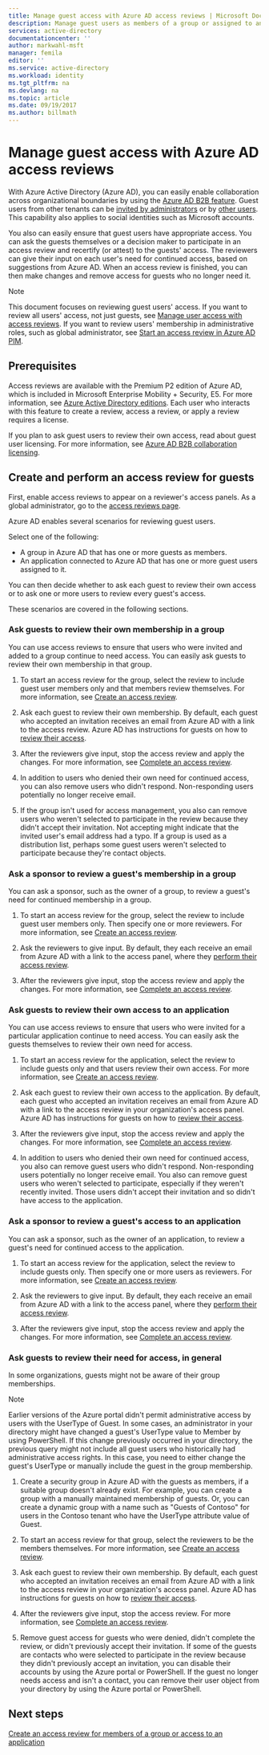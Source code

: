 ```yaml
---
title: Manage guest access with Azure AD access reviews | Microsoft Docs
description: Manage guest users as members of a group or assigned to an application with Azure Active Directory access reviews
services: active-directory
documentationcenter: ''
author: markwahl-msft
manager: femila
editor: ''
ms.service: active-directory
ms.workload: identity
ms.tgt_pltfrm: na
ms.devlang: na
ms.topic: article
ms.date: 09/19/2017
ms.author: billmath
---
```


# Manage guest access with Azure AD access reviews


With Azure Active Directory (Azure AD), you can easily enable collaboration across organizational boundaries by using the [Azure AD B2B feature](active-directory-b2b-what-is-azure-ad-b2b.md). Guest users from other tenants can be [invited by administrators](active-directory-b2b-admin-add-users.md) or by [other users](active-directory-b2b-how-it-works.md). This capability also applies to social identities such as Microsoft accounts.

You also can easily ensure that guest users have appropriate access. You can ask the guests themselves or a decision maker to participate in an access review and recertify (or attest) to the guests' access. The reviewers can give their input on each user's need for continued access, based on suggestions from Azure AD. When an access review is finished, you can then make changes and remove access for guests who no longer need it.

> [!NOTE]
> This document focuses on reviewing guest users' access. If you want to review all users' access, not just guests, see [Manage user access with access reviews](active-directory-azure-ad-controls-manage-user-access-with-access-reviews.md). If you want to review users' membership in administrative roles, such as global administrator, see [Start an access review in Azure AD PIM](active-directory-privileged-identity-management-how-to-start-security-review.md). 
>
>

## Prerequisites 

Access reviews are available with the Premium P2 edition of Azure AD, which is included in Microsoft Enterprise Mobility + Security, E5. For more information, see [Azure Active Directory editions](active-directory-editions.md). Each user who interacts with this feature to create a review, access a review, or apply a review requires a license.

If you plan to ask guest users to review their own access, read about guest user licensing. For more information, see [Azure AD B2B collaboration licensing](active-directory-b2b-licensing.md).

## Create and perform an access review for guests

First, enable access reviews to appear on a reviewer's access panels. As a global administrator, go to the [access reviews page](https://portal.azure.com/#blade/Microsoft_AAD_ERM/DashboardBlade/). 

Azure AD enables several scenarios for reviewing guest users.

Select one of the following:

 - A group in Azure AD that has one or more guests as members.
 - An application connected to Azure AD that has one or more guest users assigned to it. 

You can then decide whether to ask each guest to review their own access or to ask one or more users to review every guest's access.

 These scenarios are covered in the following sections.

### Ask guests to review their own membership in a group

You can use access reviews to ensure that users who were invited and added to a group continue to need access. You can easily ask guests to review their own membership in that group.

1. To start an access review for the group, select the review to include guest user members only and that members review themselves. For more information, see [Create an access review](active-directory-azure-ad-controls-create-access-review.md).

2. Ask each guest to review their own membership. By default, each guest who accepted an invitation receives an email from Azure AD with a link to the access review. Azure AD has instructions for guests on how to [review their access](active-directory-azure-ad-controls-perform-access-review.md).

3. After the reviewers give input, stop the access review and apply the changes. For more information, see [Complete an access review](active-directory-azure-ad-controls-complete-access-review.md).

4. In addition to users who denied their own need for continued access, you can also remove users who didn't respond. Non-responding users potentially no longer receive email.

5. If the group isn't used for access management, you also can remove users who weren't selected to participate in the review because they didn't accept their invitation. Not accepting might indicate that the invited user's email address had a typo. If a group is used as a distribution list, perhaps some guest users weren't selected to participate because they're contact objects.

### Ask a sponsor to review a guest's membership in a group

You can ask a sponsor, such as the owner of a group, to review a guest's need for continued membership in a group.

1. To start an access review for the group, select the review to include guest user members only. Then specify one or more reviewers. For more information, see [Create an access review](active-directory-azure-ad-controls-create-access-review.md).

2. Ask the reviewers to give input. By default, they each receive an email from Azure AD with a link to the access panel, where they [perform their access review](active-directory-azure-ad-controls-perform-access-review.md).

3. After the reviewers give input, stop the access review and apply the changes. For more information, see [Complete an access review](active-directory-azure-ad-controls-complete-access-review.md).

### Ask guests to review their own access to an application

You can use access reviews to ensure that users who were invited for a particular application continue to need access. You can easily ask the guests themselves to review their own need for access.

1. To start an access review for the application, select the review to include guests only and that users review their own access. For more information, see
 [Create an access review](active-directory-azure-ad-controls-create-access-review.md).

2. Ask each guest to review their own access to the application. By default, each guest who accepted an invitation receives an email from Azure AD with a link to the access review in your organization's access panel. Azure AD has instructions for guests on how to [review their access](active-directory-azure-ad-controls-perform-access-review.md).

3. After the reviewers give input, stop the access review and apply the changes. For more information, see [Complete an access review](active-directory-azure-ad-controls-complete-access-review.md).

4. In addition to users who denied their own need for continued access, you also can remove guest users who didn't respond. Non-responding users potentially no longer receive email. You also can remove guest users who weren't selected to participate, especially if they weren't recently invited. Those users didn't accept their invitation and so didn't have access to the application. 

### Ask a sponsor to review a guest's access to an application

You can ask a sponsor, such as the owner of an application, to review a guest's need for continued access to the application.

1. To start an access review for the application, select the review to include guests only. Then specify one or more users as reviewers. For more information, see [Create an access review](active-directory-azure-ad-controls-create-access-review.md).

2. Ask the reviewers to give input. By default, they each receive an email from Azure AD with a link to the access panel, where they [perform their access review](active-directory-azure-ad-controls-perform-access-review.md).

3. After the reviewers give input, stop the access review and apply the changes. For more information, see [Complete an access review](active-directory-azure-ad-controls-complete-access-review.md).

### Ask guests to review their need for access, in general

In some organizations, guests might not be aware of their group memberships.

> [!NOTE]
> Earlier versions of the Azure portal didn't permit administrative access by users with the UserType of Guest. In some cases, an administrator in your directory might have changed a guest's UserType value to Member by using PowerShell. If this change previously occurred in your directory, the previous query might not include all guest users who historically had administrative access rights. In this case, you need to either change the guest's UserType or manually include the guest in the group membership.

1. Create a security group in Azure AD with the guests as members, if a suitable group doesn't already exist. For example, you can create a group with a manually maintained membership of guests. Or, you can create a dynamic group with a name such as "Guests of Contoso" for users in the Contoso tenant who have the UserType attribute value of Guest.

2. To start an access review for that group, select the reviewers to be the members themselves. For more information, see [Create an access review](active-directory-azure-ad-controls-create-access-review.md).

3. Ask each guest to review their own membership. By default, each guest who accepted an invitation receives an email from Azure AD with a link to the access review in your organization's access panel. Azure AD has instructions for guests on how to [review their access](active-directory-azure-ad-controls-perform-access-review.md).

4. After the reviewers give input, stop the access review. For more information, see [Complete an access review](active-directory-azure-ad-controls-complete-access-review.md).

5. Remove guest access for guests who were denied, didn't complete the review, or didn't previously accept their invitation. If some of the guests are contacts who were selected to participate in the review because they didn't previously accept an invitation, you can disable their accounts by using the Azure portal or PowerShell. If the guest no longer needs access and isn't a contact, you can remove their user object from your directory by using the Azure portal or PowerShell.

## Next steps

[Create an access review for members of a group or access to an application](active-directory-azure-ad-controls-create-access-review.md)







